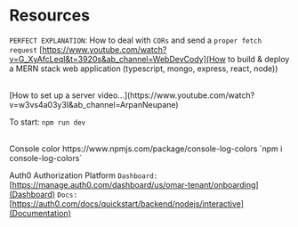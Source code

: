 # Resources

`PERFECT EXPLANATION`: How to deal with `CORs` and send a `proper fetch request`
[https://www.youtube.com/watch?v=G_XyAfcLeqI&t=3920s&ab_channel=WebDevCody](How to build & deploy a MERN stack web application (typescript, mongo, express, react, node))

<br>
[How to set up a server video...](https://www.youtube.com/watch?v=w3vs4a03y3I&ab_channel=ArpanNeupane)

To start: `npm run dev`

<br>
Console color
https://www.npmjs.com/package/console-log-colors
`npm i console-log-colors`

Auth0 Authorization Platform
`Dashboard:` [https://manage.auth0.com/dashboard/us/omar-tenant/onboarding](Dashboard)
`Docs:` [https://auth0.com/docs/quickstart/backend/nodejs/interactive](Documentation)